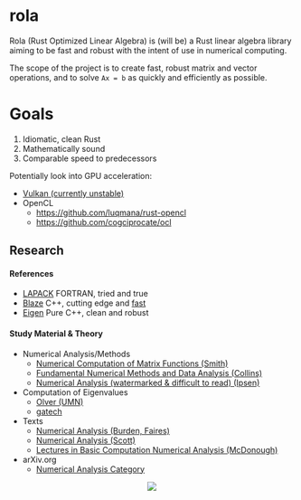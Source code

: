 # rola

Rola (Rust Optimized Linear Algebra) is (will be) a Rust linear algebra
library aiming to be fast and robust with the intent of use in numerical
computing.

The scope of the project is to create fast, robust matrix and vector
operations, and to solve ``Ax = b`` as quickly and efficiently as possible.

# Goals

1. Idiomatic, clean Rust
2. Mathematically sound
3. Comparable speed to predecessors

Potentially look into GPU acceleration:
* [Vulkan (currently unstable)](https://github.com/tomaka/vulkano)
* OpenCL
  * https://github.com/luqmana/rust-opencl
  * https://github.com/cogciprocate/ocl

Research
--------

#### References
* [LAPACK](https://github.com/reference-lapack/lapack) FORTRAN, tried and true
* [Blaze](https://bitbucket.org/blaze-lib/blaze) C++, cutting edge and [fast](https://bitbucket.org/blaze-lib/blaze/wiki/Benchmarks)
* [Eigen](https://bitbucket.org/eigen/eigen) Pure C++, clean and robust

#### Study Material & Theory
* Numerical Analysis/Methods
  * [Numerical Computation of Matrix Functions (Smith)](http://www.maths.manchester.ac.uk/~higham/links/theses/smith02.pdf)
  * [Fundamental Numerical Methods and Data Analysis (Collins)](http://ads.harvard.edu/books/1990fnmd.book)
  * [Numerical Analysis (watermarked & difficult to read) (Ipsen)](http://www4.ncsu.edu/~ipsen/ps/OT113_Ipsen.pdf)
* Computation of Eigenvalues
  * [Olver (UMN)](http://www-users.math.umn.edu/~olver/num_/lnqr.pdf)
  * [gatech](https://www-old.math.gatech.edu/academic/courses/core/math2601/Web-notes/5num.pdf)
* Texts
  * [Numerical Analysis (Burden, Faires)](http://ins.sjtu.edu.cn/people/mtang/textbook.pdf)
  * [Numerical Analysis (Scott)](http://people.cs.uchicago.edu/~ridg/newna/nalrs.pdf)
  * [Lectures in Basic Computation Numerical Analysis (McDonough)](http://www.engr.uky.edu/~acfd/egr537-lctrs.pdf)
* arXiv.org
  * [Numerical Analysis Category](https://arxiv.org/list/math.NA/recent)

<p align="center">
    <img src="info/rola.png">
</p>
